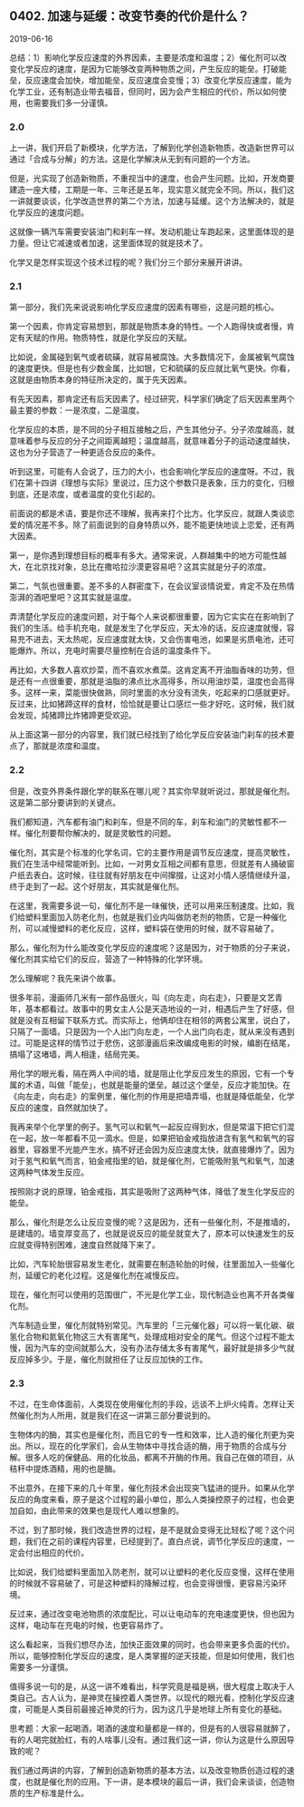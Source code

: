 ## 0402. 加速与延缓：改变节奏的代价是什么？

2019-06-16

总结：1）影响化学反应速度的外界因素，主要是浓度和温度；2）催化剂可以改变化学反应的速度，是因为它能够改变两种物质之间，产生反应的能垒。打破能垒，反应速度会加快，增加能垒，反应速度会变慢；3）改变化学反应速度，能为化学工业，还有制造业带去福音，但同时，因为会产生相应的代价，所以如何使用，也需要我们多一分谨慎。

### 2.0

上一讲，我们开启了新模块，化学方法，了解到化学创造新物质，改造新世界可以通过「合成与分解」的方法。这是化学解决从无到有问题的一个方法。

但是，光实现了创造新物质，不重视当中的速度，也会产生问题。比如，开发商要建造一座大楼，工期是一年、三年还是五年，现实意义就完全不同。所以，我们这一讲就要谈谈，化学改造世界的第二个方法，加速与延缓。这个方法解决的，就是化学反应的速度问题。

这就像一辆汽车需要安装油门和刹车一样。发动机能让车跑起来，这里面体现的是力量。但让它减速或者加速，这里面体现的就是技术了。

化学又是怎样实现这个技术过程的呢？我们分三个部分来展开讲讲。

### 2.1

第一部分，我们先来说说影响化学反应速度的因素有哪些，这是问题的核心。

第一个因素，你肯定容易想到，那就是物质本身的特性。一个人跑得快或者慢，肯定有天赋的作用。物质特性，就是化学反应的天赋。

比如说，金属碰到氧气或者硫磺，就容易被腐蚀。大多数情况下，金属被氧气腐蚀的速度更快。但是也有少数金属，比如银，它和硫磺的反应就比氧气更快。你看，这就是由物质本身的特征所决定的，属于先天因素。

有先天因素，那肯定还有后天因素了。经过研究，科学家们确定了后天因素里两个最主要的参数：一是浓度，二是温度。

化学反应的本质，是不同的分子相互接触之后，产生其他分子。分子浓度越高，就意味着参与反应的分子之间距离越短；温度越高，就意味着分子的运动速度越快，这也为分子营造了一种更适合反应的条件。

听到这里，可能有人会说了，压力的大小，也会影响化学反应的速度呀。不过，我们在第十四讲《理想与实际》里说过，压力这个参数只是表象，压力的变化，归根到底，还是浓度，或者温度的变化引起的。

前面说的都是术语，要是你还不理解，我再来打个比方。化学反应，就跟人类谈恋爱的情况差不多。除了前面说到的自身特质以外，能不能更快地谈上恋爱，还有两大因素。

第一，是你遇到理想目标的概率有多大。通常来说，人群越集中的地方可能性越大，在北京找对象，总比在撒哈拉沙漠更容易吧？这其实就是分子的浓度。

第二，气氛也很重要。差不多的人群密度下，在会议室谈情说爱，肯定不及在热情澎湃的酒吧里吧？这其实就是温度。

弄清楚化学反应的速度问题，对于每个人来说都很重要，因为它实实在在影响到了我们的生活。给手机充电，就是发生了化学反应，天太冷的话，反应速度就慢，容易充不进去，天太热呢，反应速度就太快，又会伤害电池，如果是劣质电池，还可能爆炸。所以，充电时需要尽量控制在合适的温度条件下。

再比如，大多数人喜欢炒菜，而不喜欢水煮菜。这肯定离不开油脂香味的功劳，但是还有一点很重要，那就是油脂的沸点比水高得多，所以用油炒菜，温度也会高得多。这样一来，菜能很快做熟，同时里面的水分没有流失，吃起来的口感就更好。反过来，比如猪蹄这样的食材，恰恰就是要让口感烂一些才好吃，这时候，我们就会发现，炖猪蹄比炸猪蹄更受欢迎。

从上面这第一部分的内容里，我们就已经找到了给化学反应安装油门刹车的技术要点了，那就是浓度和温度。

### 2.2

但是，改变外界条件跟化学的联系在哪儿呢？其实你早就听说过，那就是催化剂。这是第二部分要讲到的关键点。

我们都知道，汽车都有油门和刹车，但是不同的车，刹车和油门的灵敏性都不一样。催化剂要帮你解决的，就是灵敏性的问题。

催化剂，其实是个标准的化学名词，它的主要作用是调节反应速度，提高灵敏性，我们在生活中经常能听到。比如，一对男女互相之间都有意思，但就差有人捅破窗户纸去表白。这时候，往往就有好朋友在中间撺掇，让这对小情人感情继续升温，终于走到了一起。这个好朋友，其实就是催化剂。

在这里，我需要多说一句，催化剂不是一味催快，还可以用来压制速度。比如，我们给塑料里面加入防老化剂，也就是我们业内叫做防老剂的物质，它是一种催化剂，可以减慢塑料的老化反应，这样，塑料袋在使用的时候，就不容易破了。

那么，催化剂为什么能改变化学反应的速度呢？这是因为，对于物质的分子来说，催化剂其实给它们的反应，营造了一种特殊的化学环境。

怎么理解呢？我先来讲个故事。

很多年前，漫画师几米有一部作品很火，叫《向左走，向右走》，只要是文艺青年，基本都看过。故事中的男女主人公是天造地设的一对，相遇后产生了好感，但就是没有互相留下联系方式。而实际上，他俩却住在相邻的两套公寓里，说白了，只隔了一面墙。只是因为一个人出门向左走，一个人出门向右走，就从来没有遇到过。可能是这样的情节过于悲伤，这部漫画后来改编成电影的时候，编剧在结尾，搞塌了这堵墙，两人相逢，结局完美。

用化学的眼光看，隔在两人中间的墙，就是阻止化学反应发生的原因，它有一个专属的术语，叫做「能垒」，也就是能量的堡垒。越过这个堡垒，反应才能加快。在《向左走，向右走》的案例里，催化剂的作用是把墙弄塌，也就是降低能垒，化学反应的速度，自然就加快了。

我再来举个化学里的例子。氢气可以和氧气一起反应得到水，但是常温下把它们混在一起，放一年都看不见一滴水。但是，如果把铂金戒指放进含有氢气和氧气的容器里，容器里不光能产生水，搞不好还会因为反应速度太快，就直接爆炸了。因为对于氢气和氧气而言，铂金戒指里的铂，就是催化剂，它能吸附氢气和氧气，加速这两种气体发生反应。

按照刚才说的原理，铂金戒指，其实是吸附了这两种气体，降低了发生化学反应的能垒。

那么，催化剂是怎么让反应变慢的呢？这是因为，还有一些催化剂，不是推墙的，是建墙的。墙变厚变高了，也就是说反应的能垒就变大了，原本可以快速发生的反应就变得特别困难，速度自然就降下来了。

比如，汽车轮胎很容易发生老化，就需要在制造轮胎的时候，往里面加入一些催化剂，延缓它的老化过程。这是催化剂在减慢反应。

现在，催化剂可以使用的范围很广，不光是化学工业，现代制造业也离不开各类催化剂。

汽车制造业里，催化剂就特别常见。汽车里的「三元催化器」可以将一氧化碳、碳氢化合物和氮氧化物这三大有害尾气，处理成相对安全的尾气。但这个过程不能太慢，因为汽车的空间就那么大，没有办法存储太多有害尾气，最好就是排多少气就反应掉多少。于是，催化剂就担任了让反应加快的工作。

### 2.3

不过，在生命体面前，人类现在使用催化剂的手段，远谈不上炉火纯青。怎样让天然催化剂为人所用，就是我们在这一讲第三部分要说到的。

生物体内的酶，其实也是催化剂，而且它的专一性和效率，比人造的催化剂更为突出。所以，现在的化学家们，会从生物体中寻找合适的酶，用于物质的合成与分解。很多人吃的保健品、用的化妆品，都离不开酶的作用。我自己在做的项目，从秸秆中提炼酒精，用的也是酶。

不出意外，在接下来的几十年里，催化剂技术会出现突飞猛进的提升。如果从化学反应的角度来看，原子是这个过程的最小单位，那么人类操控原子的过程，也会更加自如，由此带来的效果也是现代人难以想象的。

不过，到了那时候，我们改造世界的过程，是不是就会变得无比轻松了呢？这个问题，我们在之前的课程内容里，已经提到了。直白点说，调节化学反应的速度，一定会付出相应的代价。

比如说，我们给塑料里面加入防老剂，就可以让塑料的老化反应变慢，这样在使用的时候就不容易破了，可是这种塑料的降解过程，也会变得很慢，更容易污染环境。

反过来，通过改变电池物质的浓度配比，可以让电动车的充电速度更快，但也因为这样，电动车在充电的时候，也更容易炸了。

这么看起来，当我们想尽办法，加快正面效果的同时，也会带来更多负面的代价。所以，能够控制化学反应的速度，是人类掌握的逆天技能，但是如何使用，我们也需要多一分谨慎。

值得多说一句的是，从这一讲不难看出，科学究竟是福是祸，很大程度上取决于人类自己。古人认为，是神灵在操控着人类世界。以现代的眼光看，控制化学反应速度，可能是人类目前最接近神灵的行为，因为这几乎是地球上所有变化的基础。

思考题：大家一起喝酒，喝酒的速度和量都是一样的，但是有的人很容易就醉了，有的人喝完就脸红，有的人啥事儿没有。通过我们这一讲，你认为这是什么原因导致的呢？

我们通过两讲的内容，了解到创造新物质的基本方法，以及改变物质创造过程的速度，也就是催化剂的应用。下一讲，是本模块的最后一讲，我们会来谈谈，创造物质的生产标准是什么。